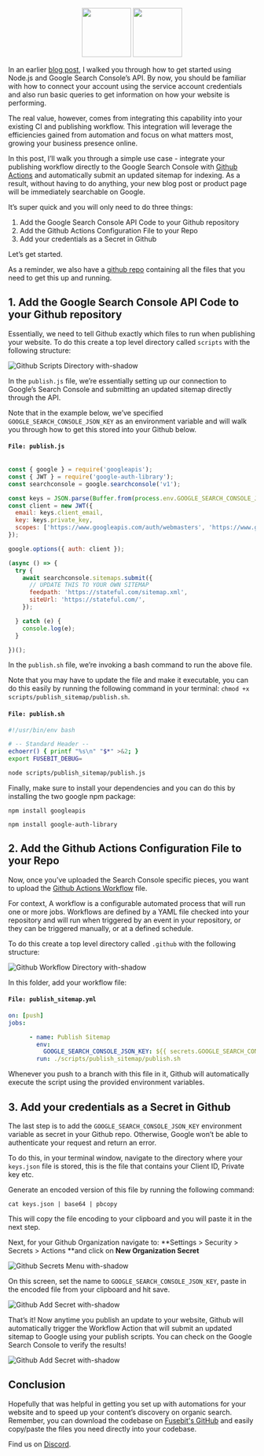 <p align="center">
  <a href = "https://discord.com/invite/stateful"><img src="https://img.shields.io/badge/Discord-7289DA?style=for-the-badge&logo=discord&logoColor=white" width="100" /></a>
  <a href = "https://twitter.com/statefulhq"><img src="https://img.shields.io/badge/Twitter-1DA1F2?style=for-the-badge&logo=twitter&logoColor=white" width="100" /></a>
</p>


In an earlier [blog post](https://stateful.com/blog/google-search-console-nodejs/), I walked you through how to get started using Node.js and Google Search Console’s API. By now, you should be familiar with how to connect your account using the service account credentials and also run basic queries to get information on how your website is performing.

The real value, however, comes from integrating this capability into your existing CI and publishing workflow. This integration will  leverage the efficiencies gained from automation and focus on what matters most, growing your business presence online.

In this post, I’ll walk you through a simple use case - integrate your publishing workflow directly to the Google Search Console with [Github Actions](https://docs.github.com/en/actions) and automatically submit an updated sitemap for indexing. As a result, without having to do anything, your new blog post or product page will be immediately searchable on Google.

It’s super quick and you will only need to do three things:

1. Add the Google Search Console API Code to your Github repository
2. Add the Github Actions Configuration File to your Repo
3. Add your credentials as a Secret in Github

Let’s get started. 

As a reminder, we also have a [github repo](https://github.com/stateful/google-searchconsole-nodejs/tree/main/githubactions) containing all the files that you need to get this up and running.

## 1. Add the Google Search Console API Code to your Github repository

Essentially, we need to tell Github exactly which files to run when publishing your website. To do this create a top level directory called `scripts` with the following structure:

![Github Scripts Directory with-shadow](https://stateful.com/assets/images/11ty/e2985f31-316.png 'Github Scripts Directory')

In the `publish.js` file, we’re essentially setting up our connection to Google’s Search Console and submitting an updated sitemap directly through the API.

Note that in the example below, we’ve specified `GOOGLE_SEARCH_CONSOLE_JSON_KEY` as an environment variable and will walk you through how to get this stored into your Github below.

#### **`File: publish.js`**
```javascript

const { google } = require('googleapis');
const { JWT } = require('google-auth-library');
const searchconsole = google.searchconsole('v1');

const keys = JSON.parse(Buffer.from(process.env.GOOGLE_SEARCH_CONSOLE_JSON_KEY, 'base64').toString('utf-8'));
const client = new JWT({
  email: keys.client_email,
  key: keys.private_key,
  scopes: ['https://www.googleapis.com/auth/webmasters', 'https://www.googleapis.com/auth/webmasters.readonly'],
});

google.options({ auth: client });

(async () => {
  try {
    await searchconsole.sitemaps.submit({
      // UPDATE THIS TO YOUR OWN SITEMAP
      feedpath: 'https://stateful.com/sitemap.xml',
      siteUrl: 'https://stateful.com/',
    });

  } catch (e) {
    console.log(e);
  }

})();
```

In the `publish.sh` file, we’re invoking a bash command to run the above file. 

Note that you may have to update the file and make it executable, you  can do this easily by running the following command in your terminal: `chmod +x scripts/publish_sitemap/publish.sh`.

#### **`File: publish.sh`**
```bash
#!/usr/bin/env bash

# -- Standard Header --
echoerr() { printf "%s\n" "$*" >&2; }
export FUSEBIT_DEBUG=

node scripts/publish_sitemap/publish.js
```

Finally, make sure to install your dependencies and you can do this by installing the two google npm package:  
 
`npm install googleapis`

`npm install google-auth-library`

## 2. Add the Github Actions Configuration File to your Repo

Now, once you’ve uploaded the Search Console specific pieces, you want to upload the [Github Actions Workflow](https://docs.github.com/en/actions/learn-github-actions/understanding-github-actions#workflows) file.  

For context, A workflow is a configurable automated process that will run one or more jobs. Workflows are defined by a YAML file checked into your repository and will run when triggered by an event in your repository, or they can be triggered manually, or at a defined schedule.

To do this create a top level directory called `.github` with the following structure:

![Github Workflow Directory with-shadow](https://stateful.com/assets/images/11ty/7612c4f2-346.png 'Github Workflow Directory')

In this folder, add your workflow file:

#### **`File: publish_sitemap.yml`**
```yaml
on: [push]
jobs:

      - name: Publish Sitemap
        env: 
          GOOGLE_SEARCH_CONSOLE_JSON_KEY: ${{ secrets.GOOGLE_SEARCH_CONSOLE_JSON_KEY }}
        run: ./scripts/publish_sitemap/publish.sh
```

Whenever you push to a branch with this file in it, Github will automatically execute the script using the provided environment variables. 

## 3. Add your credentials as a Secret in Github

The last step is to add the `GOOGLE_SEARCH_CONSOLE_JSON_KEY` environment variable as secret in your Github repo. Otherwise, Google won’t be able to authenticate your request and return an error.

To do this, in your terminal window, navigate to the directory where your `keys.json` file is stored, this is the file that contains your Client ID, Private key etc.

Generate an encoded version of this file by running the following command: 
 
`cat keys.json | base64 | pbcopy`

This will copy the file encoding to your clipboard and you will paste it in the next step. 

Next, for your Github Organization navigate to: **Settings > Security > Secrets > Actions **and click on **New Organization Secret**

![Github Secrets Menu with-shadow](https://stateful.com/assets/images/11ty/bbf708cb-1200.png 'Github Secrets Menu')

On this screen, set the name to `GOOGLE_SEARCH_CONSOLE_JSON_KEY`, paste in the encoded file from your clipboard and hit save.

![Github Add Secret with-shadow](https://stateful.com/assets/images/11ty/5055c263-1200.png 'Github Add Secret')

That’s it! Now anytime you publish an update to your website, Github will automatically trigger the Workflow Action that will submit an updated sitemap to Google using your publish scripts. You can check on the Google Search Console to verify the results!

![Github Add Secret with-shadow](https://stateful.com/assets/images/11ty/ab8e5861-1200.png 'Github Add Secret')

## Conclusion

Hopefully that was helpful in getting you set up with automations for your website and to speed up your content’s discovery on organic search. Remember, you can download the codebase on [Fusebit's GitHub](https://github.com/stateful/google-searchconsole-nodejs/tree/main/githubactions) and easily copy/paste the files you need directly into your codebase.

Find us on [Discord](https://discord.com/invite/stateful).